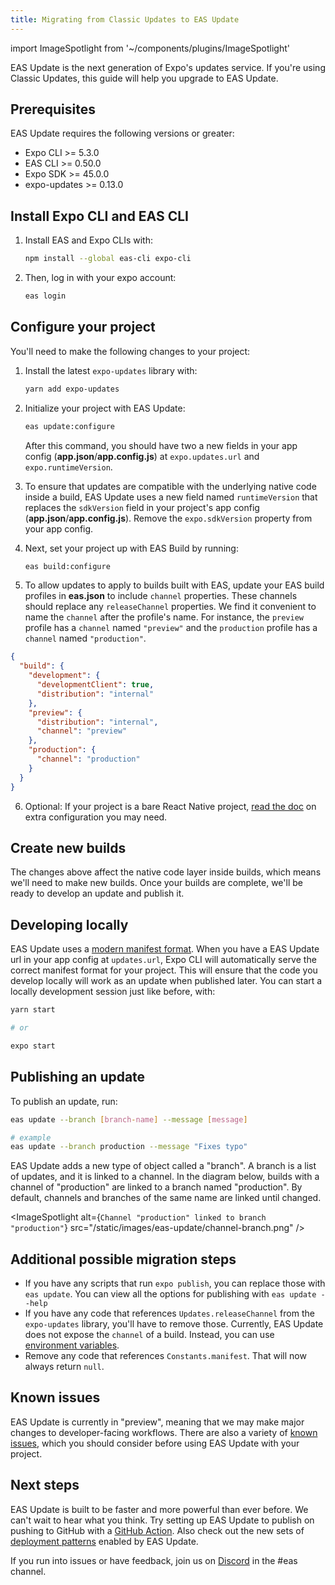 ```yaml
---
title: Migrating from Classic Updates to EAS Update
---
```


import ImageSpotlight from '~/components/plugins/ImageSpotlight'

EAS Update is the next generation of Expo's updates service. If you're using Classic Updates, this guide will help you upgrade to EAS Update.

## Prerequisites

EAS Update requires the following versions or greater:

- Expo CLI >= 5.3.0
- EAS CLI >= 0.50.0
- Expo SDK >= 45.0.0
- expo-updates >= 0.13.0

## Install Expo CLI and EAS CLI

1. Install EAS and Expo CLIs with:

   ```bash
   npm install --global eas-cli expo-cli
   ```

2. Then, log in with your expo account:

   ```bash
   eas login
   ```

## Configure your project

You'll need to make the following changes to your project:

1. Install the latest `expo-updates` library with:

   ```bash
   yarn add expo-updates
   ```

2. Initialize your project with EAS Update:

   ```bash
   eas update:configure
   ```

   After this command, you should have two a new fields in your app config (**app.json**/**app.config.js**) at `expo.updates.url` and `expo.runtimeVersion`.

3. To ensure that updates are compatible with the underlying native code inside a build, EAS Update uses a new field named `runtimeVersion` that replaces the `sdkVersion` field in your project's app config (**app.json**/**app.config.js**). Remove the `expo.sdkVersion` property from your app config.

4. Next, set your project up with EAS Build by running:

   ```bash
   eas build:configure
   ```

5. To allow updates to apply to builds built with EAS, update your EAS build profiles in **eas.json** to include `channel` properties. These channels should replace any `releaseChannel` properties. We find it convenient to name the `channel` after the profile's name. For instance, the `preview` profile has a `channel` named `"preview"` and the `production` profile has a `channel` named `"production"`.

```json
{
  "build": {
    "development": {
      "developmentClient": true,
      "distribution": "internal"
    },
    "preview": {
      "distribution": "internal",
      "channel": "preview"
    },
    "production": {
      "channel": "production"
    }
  }
}
```

6. Optional: If your project is a bare React Native project, [read the doc](/eas-update/bare-react-native) on extra configuration you may need.

## Create new builds

The changes above affect the native code layer inside builds, which means we'll need to make new builds. Once your builds are complete, we'll be ready to develop an update and publish it.

## Developing locally

EAS Update uses a [modern manifest format](/technical-specs/expo-updates-0). When you have a EAS Update url in your app config at `updates.url`, Expo CLI will automatically serve the correct manifest format for your project. This will ensure that the code you develop locally will work as an update when published later. You can start a locally development session just like before, with:

```bash
yarn start

# or

expo start
```

## Publishing an update

To publish an update, run:

```bash
eas update --branch [branch-name] --message [message]

# example
eas update --branch production --message "Fixes typo"
```

EAS Update adds a new type of object called a "branch". A branch is a list of updates, and it is linked to a channel. In the diagram below, builds with a channel of "production" are linked to a branch named "production". By default, channels and branches of the same name are linked until changed.

<ImageSpotlight alt={`Channel "production" linked to branch "production"`} src="/static/images/eas-update/channel-branch.png" />

## Additional possible migration steps

- If you have any scripts that run `expo publish`, you can replace those with `eas update`. You can view all the options for publishing with `eas update --help`
- If you have any code that references `Updates.releaseChannel` from the `expo-updates` library, you'll have to remove those. Currently, EAS Update does not expose the `channel` of a build. Instead, you can use [environment variables](/build-reference/variables).
- Remove any code that references `Constants.manifest`. That will now always return `null`.

## Known issues

EAS Update is currently in "preview", meaning that we may make major changes to developer-facing workflows. There are also a variety of [known issues](/eas-update/known-issues), which you should consider before using EAS Update with your project.

## Next steps

EAS Update is built to be faster and more powerful than ever before. We can't wait to hear what you think. Try setting up EAS Update to publish on pushing to GitHub with a [GitHub Action](/eas-update/github-actions). Also check out the new sets of [deployment patterns](/eas-update/deployment-patterns) enabled by EAS Update.

If you run into issues or have feedback, join us on [Discord](https://chat.expo.dev/) in the #eas channel.
